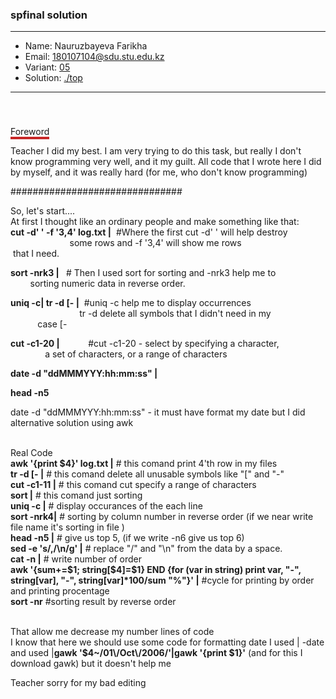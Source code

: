 ### spfinal solution

***
* Name: Nauruzbayeva Farikha
* Email: 180107104@sdu.stu.edu.kz
* Variant: [05](../variants/variant05.md)
* Solution: [./top](./top)
***



<p>&nbsp;</p>
<h3 style="text-align: center; color: #3f7320;"></h3>
<p><span style="border-bottom: 4px solid #c82828;">Foreword</span></p>
<p>Teacher I did my best. I am very trying to do this task, but really I don't know programming very well, and it my guilt. All code that I wrote here I did by myself, and it was really hard (for me, who don't know programming)</p>
<p></p>
<p>###############################</p>
<p>So, let's start....<br />At first I thought like an ordinary people and make something like that:<br /><strong>cut -d' ' -f '3,4' log.txt |</strong>&nbsp; #Where the first cut -d' ' will help destroy&nbsp; &nbsp; &nbsp; &nbsp; &nbsp; &nbsp; &nbsp; &nbsp; &nbsp; &nbsp; &nbsp; &nbsp; &nbsp; &nbsp; &nbsp; &nbsp; &nbsp; &nbsp; &nbsp; &nbsp; some rows and -f '3,4' will show me rows&nbsp; &nbsp; &nbsp; &nbsp; &nbsp; &nbsp; &nbsp; &nbsp; &nbsp; &nbsp; &nbsp; &nbsp; &nbsp; &nbsp; &nbsp; &nbsp;that I need.</p>
<p><strong>sort -nrk3 |&nbsp;</strong> &nbsp;#&nbsp;Then I used sort for sorting and -nrk3 help me to&nbsp; &nbsp; &nbsp; &nbsp; &nbsp; &nbsp; &nbsp; &nbsp; &nbsp; &nbsp; &nbsp; &nbsp; &nbsp; &nbsp; sorting numeric data in reverse order.</p>
<p><strong>uniq -c| tr -d [- |</strong>&nbsp; #uniq -c help me to display occurrences<br />&nbsp; &nbsp; &nbsp; &nbsp; &nbsp; &nbsp; &nbsp; &nbsp; &nbsp; &nbsp; &nbsp; &nbsp; &nbsp; &nbsp; tr -d delete all symbols that I didn't need in my&nbsp; &nbsp; &nbsp; &nbsp; &nbsp; &nbsp; &nbsp; &nbsp; &nbsp; &nbsp; &nbsp; &nbsp; &nbsp; &nbsp; &nbsp; &nbsp; &nbsp;case [-</p>
<p><strong>cut -c1-20 |&nbsp; &nbsp;</strong> &nbsp; &nbsp; &nbsp; &nbsp; #cut -c1-20 - select by specifying a character,&nbsp; &nbsp; &nbsp; &nbsp; &nbsp; &nbsp; &nbsp; &nbsp; &nbsp; &nbsp; &nbsp; &nbsp; &nbsp; &nbsp; &nbsp; &nbsp; a set of characters, or a range of characters</p>
<p><strong>date -d "ddMMMYYY:hh:mm:ss" |</strong></p>
<p><strong>head -n5</strong></p>
<p>date -d "ddMMMYYY:hh:mm:ss" - it must have format my date but I did alternative solution using awk</p>
<p><br />Real Code<br /><strong>awk '{print $4}' log.txt |</strong> # this comand print 4'th row in my files <br /><strong>tr -d [- |</strong> # this comand delete all unusable symbols like "[" and "-"<br /><strong>cut -c1-11 |</strong> # this comand cut specify a range of characters <br /><strong>sort |</strong> # this comand just sorting<br /><strong>uniq -c |</strong> # display occurances of the each line<br /><strong>sort -nrk4|</strong> # sorting by column number in reverse order (if we near write file name it's sorting in file )<br /><strong>head -n5 |</strong> # give us top 5, (if we write -n6 give us top 6) <br /><strong>sed -e 's/,/\n/g' |</strong> # replace "/" and "\n" from the data by a space.<br /><strong>cat -n |</strong> # write number of order<br /><strong>awk '{sum+=$1; string[$4]=$1} END {for (var in string) print var, "-", string[var], "-", string[var]*100/sum "%"}' |</strong> #cycle for printing by order and printing procentage<br /><strong>sort -nr</strong> #sorting result by reverse order</p>
<p><br />That allow me decrease my number lines of code <br />I know that here we should use some code for formatting date I used | -date and used |<strong>gawk '$4~/01\/Oct\/2006/'|gawk '{print $1}'</strong> (and for this I download gawk) but it doesn't help me</p>
<p> Teacher sorry for my bad editing </p>










